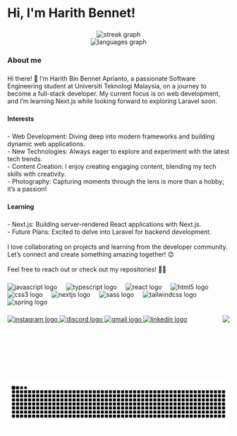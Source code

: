 <h1 align="left">Hi, I'm Harith Bennet!</h1>

###

<div align="center">
  <img src="https://streak-stats.demolab.com?user=rithbennet&locale=en&mode=daily&theme=dracula&hide_border=false&border_radius=5" height="150" alt="streak graph" /> <br>
  <img src="https://github-readme-stats.vercel.app/api/top-langs?username=rithbennet&locale=en&hide_title=false&layout=compact&card_width=320&langs_count=5&theme=dracula&hide_border=false&custom_title=Langues%20I%20use" height="150" alt="languages graph"  />
</div>

###

<h3 align="left">About me</h3>

###

<p align="left">Hi there! 👋 I’m Harith Bin Bennet Aprianto, a passionate Software Engineering student at Universiti Teknologi Malaysia, on a journey to become a full-stack developer. My current focus is on web development, and I’m learning Next.js while looking forward to exploring Laravel soon.</p>

###

<h4 align="left">Interests</h4>

###

<p align="left">- Web Development: Diving deep into modern frameworks and building dynamic web applications.<br>- New Technologies: Always eager to explore and experiment with the latest tech trends.<br>- Content Creation: I enjoy creating engaging content, blending my tech skills with creativity.<br>- Photography: Capturing moments through the lens is more than a hobby; it’s a passion!</p>

###

<h4 align="left">Learning</h4>

###

<p align="left">- Next.js: Building server-rendered React applications with Next.js.<br>- Future Plans: Excited to delve into Laravel for backend development.<br><br>I love collaborating on projects and learning from the developer community. Let’s connect and create something amazing together! 😊<br><br>Feel free to reach out or check out my repositories! 📂✨</p>

###

<div align="left">
  <img src="https://cdn.jsdelivr.net/gh/devicons/devicon/icons/javascript/javascript-original.svg" height="30" alt="javascript logo"  />
  <img width="12" />
  <img src="https://cdn.jsdelivr.net/gh/devicons/devicon/icons/typescript/typescript-original.svg" height="30" alt="typescript logo"  />
  <img width="12" />
  <img src="https://cdn.jsdelivr.net/gh/devicons/devicon/icons/react/react-original.svg" height="30" alt="react logo"  />
  <img width="12" />
  <img src="https://cdn.jsdelivr.net/gh/devicons/devicon/icons/html5/html5-original.svg" height="30" alt="html5 logo"  />
  <img width="12" />
  <img src="https://cdn.jsdelivr.net/gh/devicons/devicon/icons/css3/css3-original.svg" height="30" alt="css3 logo"  />
  <img width="12" />
  <img src="https://cdn.jsdelivr.net/gh/devicons/devicon/icons/nextjs/nextjs-original.svg" height="30" alt="nextjs logo"  />
  <img width="12" />
  <img src="https://cdn.jsdelivr.net/gh/devicons/devicon/icons/sass/sass-original.svg" height="30" alt="sass logo"  />
  <img width="12" />
  <img src="https://cdn.jsdelivr.net/gh/devicons/devicon/icons/tailwindcss/tailwindcss-original-wordmark.svg" height="30" alt="tailwindcss logo"  />
  <img width="12" />
  <img src="https://cdn.jsdelivr.net/gh/devicons/devicon/icons/spring/spring-original.svg" height="30" alt="spring logo"  />
</div>

###

<p align="left"></p>

###

<img align="right" height="150" src="https://media0.giphy.com/media/v1.Y2lkPTc5MGI3NjExZ2YzeDF3OHdwYzR6NzViZGY0YTU4ZTlwbnFxa2l5a3N5cHMxZzAyeSZlcD12MV9pbnRlcm5hbF9naWZfYnlfaWQmY3Q9Zw/G5GYGQ4gJTrN6WaAF2/giphy.webp"  />

###

<div align="left">
  <a href="https://www.instagram.com/rithbn_/" target="_blank">
    <img src="https://img.shields.io/static/v1?message=Instagram&logo=instagram&label=&color=E4405F&logoColor=white&labelColor=&style=for-the-badge" height="35" alt="instagram logo"  />
  </a>
  <a href="discordapp.com/users/satirerice" target="_blank">
    <img src="https://img.shields.io/static/v1?message=Discord&logo=discord&label=&color=7289DA&logoColor=white&labelColor=&style=for-the-badge" height="35" alt="discord logo"  />
  </a>
  <a href="harith.bennett@gmail.com" target="_blank">
    <img src="https://img.shields.io/static/v1?message=Gmail&logo=gmail&label=&color=D14836&logoColor=white&labelColor=&style=for-the-badge" height="35" alt="gmail logo"  />
  </a>
  <a href="https://www.linkedin.com/in/harith-bennet/" target="_blank">
    <img src="https://img.shields.io/static/v1?message=LinkedIn&logo=linkedin&label=&color=0077B5&logoColor=white&labelColor=&style=for-the-badge" height="35" alt="linkedin logo"  />
  </a>
</div>

###

<br clear="both">

<img src="https://raw.githubusercontent.com/rithbennet/rithbennet/output/snake.svg" alt="Snake animation" />

###
